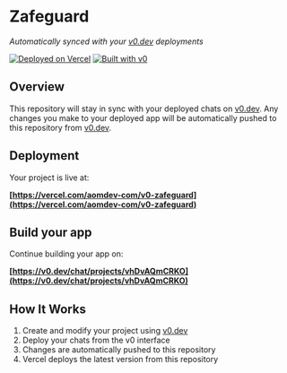 # Zafeguard

*Automatically synced with your [v0.dev](https://v0.dev) deployments*

[![Deployed on Vercel](https://img.shields.io/badge/Deployed%20on-Vercel-black?style=for-the-badge&logo=vercel)](https://vercel.com/aomdev-com/v0-zafeguard)
[![Built with v0](https://img.shields.io/badge/Built%20with-v0.dev-black?style=for-the-badge)](https://v0.dev/chat/projects/vhDvAQmCRKO)

## Overview

This repository will stay in sync with your deployed chats on [v0.dev](https://v0.dev).
Any changes you make to your deployed app will be automatically pushed to this repository from [v0.dev](https://v0.dev).

## Deployment

Your project is live at:

**[https://vercel.com/aomdev-com/v0-zafeguard](https://vercel.com/aomdev-com/v0-zafeguard)**

## Build your app

Continue building your app on:

**[https://v0.dev/chat/projects/vhDvAQmCRKO](https://v0.dev/chat/projects/vhDvAQmCRKO)**

## How It Works

1. Create and modify your project using [v0.dev](https://v0.dev)
2. Deploy your chats from the v0 interface
3. Changes are automatically pushed to this repository
4. Vercel deploys the latest version from this repository